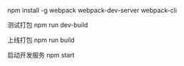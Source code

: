 npm install -g webpack webpack-dev-server webpack-cli

测试打包 npm run dev-build

上线打包 npm run build

启动开发服务 npm start 